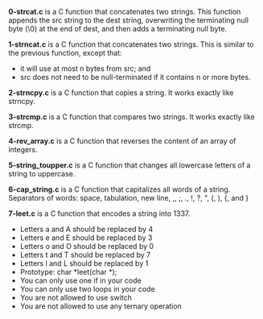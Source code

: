**0-strcat.c** is a C function that concatenates two strings. This function appends the src string to the dest string, overwriting the terminating null byte (\0) at the end of dest, and then adds a terminating null byte.

**1-strncat.c** is a C function that concatenates two strings. This is similar to the previous function, except that:
- it will use at most n bytes from src; and
- src does not need to be null-terminated if it contains n or more bytes.

**2-strncpy.c** is a C function that copies a string. It works exactly like strncpy.

**3-strcmp.c** is a C function that compares two strings. It works exactly like strcmp.

**4-rev_array.c** is a C function that reverses the content of an array of integers.

**5-string_toupper.c** is a C function that changes all lowercase letters of a string to uppercase.

**6-cap_string.c** is a C function that capitalizes all words of a string. Separators of words: space, tabulation, new line, ,, ;, ., !, ?, ", (, ), {, and }

**7-leet.c** is a C function that encodes a string into 1337.
- Letters a and A should be replaced by 4
- Letters e and E should be replaced by 3
- Letters o and O should be replaced by 0
- Letters t and T should be replaced by 7
- Letters l and L should be replaced by 1
- Prototype: char *leet(char *);
- You can only use one if in your code
- You can only use two loops in your code
- You are not allowed to use switch
- You are not allowed to use any ternary operation
